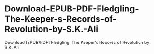 # Download-EPUB-PDF-Fledgling-The-Keeper-s-Records-of-Revolution-by-S.K.-Ali
Download [EPUB/PDF] Fledgling: The Keeper's Records of Revolution by S.K. Ali
